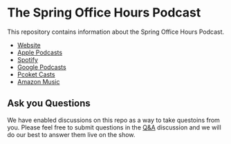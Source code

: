 # The Spring Office Hours Podcast

This repository contains information about the Spring Office Hours Podcast. 

- [Website](https://www.springofficehours.io)
- [Apple Podcasts](https://podcasts.apple.com/us/podcast/spring-office-hours/id1684981362?uo=4)
- [Spotify](https://open.spotify.com/show/7duUEA5BL1RRQI6aloOX4E)
- [Google Podcasts](https://podcasts.google.com/feed/aHR0cHM6Ly9mZWVkcy50cmFuc2lzdG9yLmZtL3NwcmluZy1vZmZpY2UtaG91cnM=)
- [Pcoket Casts](https://pca.st/itunes/1684981362)
- [Amazon Music](https://music.amazon.com/podcasts/8cf400c6-4a10-4e31-82b7-8be0d08047d1)

## Ask you Questions

We have enabled discussions on this repo as a way to take questoins from you. Please feel free to submit questions in the [Q&A](https://github.com/spring-office-hours/spring-office-hours-podcast/discussions/categories/q-a) discussion and we will do our best to answer them live on the show. 
